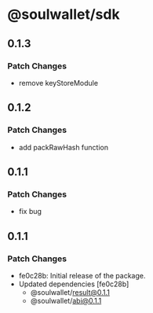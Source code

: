 # @soulwallet/sdk

## 0.1.3

### Patch Changes

- remove keyStoreModule

## 0.1.2

### Patch Changes

- add packRawHash function

## 0.1.1

### Patch Changes

- fix bug

## 0.1.1

### Patch Changes

- fe0c28b: Initial release of the package.
- Updated dependencies [fe0c28b]
  - @soulwallet/result@0.1.1
  - @soulwallet/abi@0.1.1
